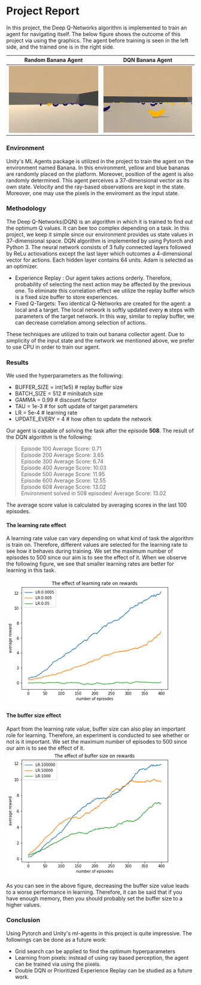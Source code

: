 # Project  Report


In this project, the Deep Q-Networks algorithm is implemented to train an agent for navigating itself. The below figure shows the outcome of this project via using the graphics. The agent before training is seen in the left side, and the trained one is in the right side.

Random Banana Agent         |  DQN Banana Agent 
:-------------------------:|:-------------------------:
![](random.gif)  |  ![](smart.gif)


### Environment
Unity's ML Agents package is utilized in the project to train the agent on the environment named Banana. In this environment, yellow and blue bananas are randomly placed on the platform. Moreover, position of the agent is also randomly determined. This agent perceives a 37-dimensional vector as its own state. Velocity and the ray-based observations are kept in the state. Moreover, one may use the pixels in the enviroment as the input state.

### Methodology
The Deep Q-Networks(DQN) is an algorithm in which it is trained to find out the optimum Q values. It can bee too complex depending on a task. In this project, we keep it simple since our environment provides us state values in 37-dimensional space. DQN algorithm is implemented by using Pytorch and Python 3. The neural network consists of 3 fully connected layers followed by ReLu actiovations except the last layer which outcomes a 4-dimensional vector for actions. Each hidden layer contains 64 units. Adam is selected as an optimizer.

  - Experience Replay  : Our agent takes actions orderly. Therefore, probability of selecting the next action may be affected by the previous one. To eliminate this correlation effect we utilize the replay buffer which is a fixed size buffer to store experiences.
  - Fixed Q-Targets: Two identical Q-Networks are created for the agent: a local and a target. The local network is softly updated every **n** steps with parameters of the target network. In this way, similar to replay buffer, we can decrease correlation among selection of actions. 

These techniques are utilized to train out banana collector agent. Due to simplicity of the input state and the network we mentioned above, we prefer to use CPU in order to train our agent.

### Results
We used the hyperparameters as the following:
  - BUFFER_SIZE = int(1e5)  # replay buffer size
  - BATCH_SIZE = 512        # minibatch size
  - GAMMA = 0.99            # discount factor
  - TAU = 1e-3              # for soft update of target parameters
  - LR = 5e-4               # learning rate 
  - UPDATE_EVERY = 4        # how often to update the network
  
Our agent is capable of solving the task after the episode **508**. The result of the DQN algorithm is the following:  
  > Episode 100	Average Score: 0.71  
  Episode 200	Average Score: 3.65  
  Episode 300	Average Score: 6.74  
  Episode 400	Average Score: 10.03  
  Episode 500	Average Score: 11.95  
  Episode 600	Average Score: 12.55  
  Episode 608	Average Score: 13.02  
  Environment solved in 508 episodes!	Average Score: 13.02   
  
The average score value is calculated by averaging scores in the last 100 episodes.


#### The learning rate effect
A learning rate value can vary depending on what kind of task the algorithm is train on. Therefore, different values are selected for the learning rate to see how it behaves during training. We set the maximum number of episodes to 500 since our aim is to see the effect of it. When we observe the following figure, we see that smaller learning rates are better for learning in this task. 

![LR effect](lr_effect.png)

#### The buffer size effect
Apart from the learning rate value, buffer size can also play an important role for learning. Therefore, an experiment is conducted to see whether or not is it important. We set the maximum number of episodes to 500 since our aim is to see the effect of it.
![BUFFER effect](buffer_size_effect.png)

As you can see in the above figure, decreasing the buffer size value leads to a worse performance in learning. Therefore, it can be said that if you have enough memory, then you should probably set the buffer size to a higher values.

### Conclusion
Using Pytorch and Unity's ml-agents in this project is quite impressive. The followings can be done as a future work:

  - Grid search can be applied to find the optimum hyperparameters
  - Learning from pixels: instead of using ray based perception, the agent can be trained via using the pixels.
  - Double DQN or Prioritized Experience Replay can be studied as a future work.


